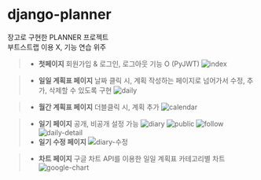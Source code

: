 # django-planner

장고로 구현한 PLANNER 프로젝트<br>
부트스트랩 이용 X, 기능 연습 위주

> - **첫페이지**
> 회원가입 & 로그인, 로그아웃 기능 O (PyJWT)
> ![index](https://user-images.githubusercontent.com/69340410/104456177-a3e06600-55eb-11eb-913e-c5bab8978165.png)

> - **일일 계획표 페이지**
> 날짜 클릭 시, 계획 작성하는 페이지로 넘어가서 수정, 추가, 삭제할 수 있도록 구현
> ![daily](https://user-images.githubusercontent.com/69340410/104456187-a8a51a00-55eb-11eb-9447-830b79881cd7.png)

> - **월간 계획표 페이지**
> 더블클릭 시, 계획 추가
> ![calendar](https://user-images.githubusercontent.com/69340410/104456192-aa6edd80-55eb-11eb-8bd5-1989200c5e25.png)

> - **일기 페이지**
> 공개, 비공개 설정 가능
> ![diary](https://user-images.githubusercontent.com/69340410/104456246-bd81ad80-55eb-11eb-8535-6fcaec52b031.png)
> ![public](https://user-images.githubusercontent.com/69340410/104456257-c1adcb00-55eb-11eb-8e9b-e3851ffe4b86.png)
> ![follow](https://user-images.githubusercontent.com/69340410/104456262-c3778e80-55eb-11eb-84b4-0b6ddc29fc83.png)
> ![daily-detail](https://user-images.githubusercontent.com/69340410/104456273-c5d9e880-55eb-11eb-9590-bb704345bb20.png)
> - **일기 수정 페이지**
> ![diary-수정](https://user-images.githubusercontent.com/69340410/104456277-c83c4280-55eb-11eb-9fd0-b29b1b0eb9c5.png)

> - **차트 페이지**
> 구글 차트 API를 이용한 일일 계획표 카테고리별 차트
![google-chart](https://user-images.githubusercontent.com/69340410/104456285-ca060600-55eb-11eb-9a1a-43b54ff56406.png)
